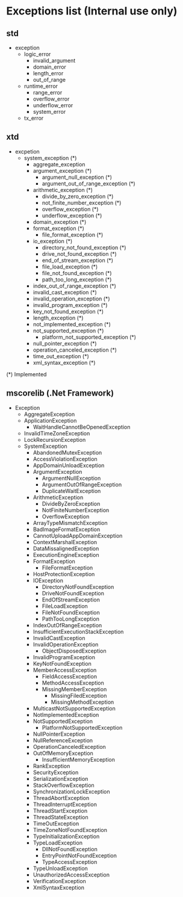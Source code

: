 # Exceptions list (**Internal use only**)

## std

* exception
  * logic_error
    * invalid_argument
    * domain_error
    * length_error
    * out_of_range
  * runtime_error
    * range_error
    * overflow_error
    * underflow_error
    * system_error
  * tx_error

## xtd

* excpetion
  * system_exception (*)
    * aggregate_exception
    * argument_exception (*)
      * argument_null_exception (*)
      * argument_out_of_range_exception (*)
    * arithmetic_exception (*)
      * divide_by_zero_exception (*)
      * not_finite_number_exception (*)
      * overflow_exception (*)
      * underflow_exception (*)
    * domain_exception (*)
    * format_exception (*)
      * file_format_exception (*)
    * io_exception (*)
      * directory_not_found_exception (*)
      * drive_not_found_exception (*)
      * end_of_stream_exception (*)
      * file_load_exception (*)
      * file_not_found_exception (*)
      * path_too_long_exception (*)
    * index_out_of_range_exception (*)
    * invalid_cast_exception (*)
    * invalid_operation_exception (*)
    * invalid_program_exception (*)
    * key_not_found_exception (*)
    * length_exception (*)
    * not_implemented_exception (*)
    * not_supported_exception (*)
      * platform_not_supported_exception (*)
    * null_pointer_exception (*)
    * operation_canceled_exception (*)
    * time_out_exception (*)
    * xml_syntax_exception (*)

(*) Implemented

## mscorelib (.Net Framework)

* Exception
  * AggregateException
  * ApplicationException
    * WaitHandleCannotBeOpenedException
  * InvalidTimeZoneException
  * LockRecursionException
  * SystemException
    * AbandonedMutexException
    * AccessViolationException
    * AppDomainUnloadException
    * ArgumentException
      * ArgumentNullException
      * ArgumentOutOfRangeException
      * DuplicateWaitException
    * ArithmeticException
      * DivideByZeroException
      * NotFiniteNumberException
      * OverflowException
    * ArrayTypeMismatchException
    * BadImageFormatException
    * CannotUploadAppDomainException
    * ContextMarshalException
    * DataMissalignedException
    * ExecutionEngineException
    * FormatException
      * FileFormatException
    * HostProtectionException
    * IOException
      * DirectoryNotFoundException
      * DriveNotFoundException
      * EndOfStreamException
      * FileLoadException
      * FileNotFoundException
      * PathTooLongException
    * IndexOutOfRangeException
    * InsufficientExecutionStackException
    * InvalidCastException
    * InvalidOperationException
      * ObjectDisposedException
    * InvalidProgramException
    * KeyNotFoundException
    * MemberAccessException
      * FieldAccessException
      * MethodAccessException
      * MissingMemberException
        * MissingFiledException
        * MissingMethodException
    * MulticastNotSupportedException
    * NotImplementedException
    * NotSupportedException
      * PlatformNotSupportedException
    * NullPointerException
    * NullReferenceException
    * OperationCanceledException
    * OutOfMemoryException
      * InsufficientMemoryException
    * RankException
    * SecurityException
    * SerializationException
    * StackOverflowException
    * SynchronizationLockException
    * ThreadAbortException
    * ThreadInterruptException
    * ThreadStartException
    * ThreadStateException
    * TimeOutException
    * TimeZoneNotFoundException
    * TypeInitializationException
    * TypeLoadException
      * DllNotFoundException
      * EntryPointNotFoundException
      * TypeAccessException
    * TypeUnloadException
    * UnauthorizedAccessException
    * VerificationException
    * XmlSyntaxException
  